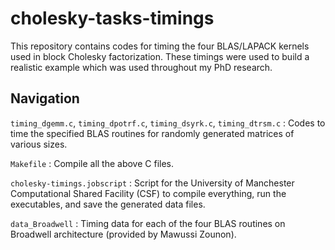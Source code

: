# cholesky-tasks-timings

This repository contains codes for timing the four BLAS/LAPACK kernels used in block Cholesky factorization. These timings were used to build a realistic example which was used throughout my PhD research.  

## Navigation

`timing_dgemm.c`, `timing_dpotrf.c`, `timing_dsyrk.c`, `timing_dtrsm.c` : Codes to time the specified BLAS routines for randomly generated matrices of various sizes. 

`Makefile` : Compile all the above C files.

`cholesky-timings.jobscript` : Script for the University of Manchester Computational Shared Facility (CSF) to compile everything, run the executables, and save the generated data files.

`data_Broadwell` : Timing data for each of the four BLAS routines on Broadwell architecture (provided by Mawussi Zounon).
